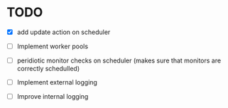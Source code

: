 # TODO

- [x] add update action on scheduler
- [ ] Implement worker pools

- [ ] peridiotic monitor checks on scheduler (makes sure that monitors are correctly schedulled)
- [ ] Implement external logging
- [ ] Improve internal logging